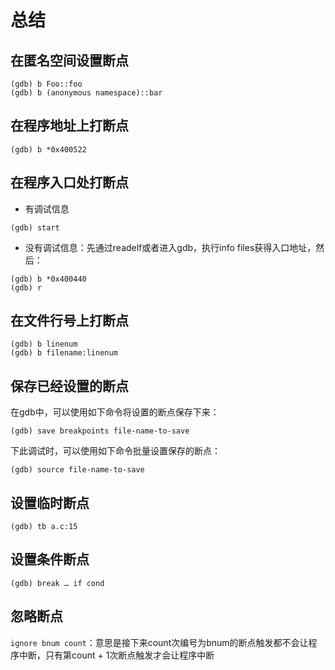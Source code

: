 # 总结

## 在匿名空间设置断点
```
(gdb) b Foo::foo
(gdb) b (anonymous namespace)::bar
```

## 在程序地址上打断点
```
(gdb) b *0x400522
```

## 在程序入口处打断点
+ 有调试信息
```
(gdb) start
```
+ 没有调试信息：先通过readelf或者进入gdb，执行info files获得入口地址，然后：
```
(gdb) b *0x400440
(gdb) r
```

## 在文件行号上打断点
```
(gdb) b linenum
(gdb) b filename:linenum
```

## 保存已经设置的断点
在gdb中，可以使用如下命令将设置的断点保存下来：
```
(gdb) save breakpoints file-name-to-save
```
下此调试时，可以使用如下命令批量设置保存的断点：
```
(gdb) source file-name-to-save
```

## 设置临时断点
```
(gdb) tb a.c:15
```

## 设置条件断点
```
(gdb) break … if cond
```

## 忽略断点
`ignore bnum count`：意思是接下来count次编号为bnum的断点触发都不会让程序中断，只有第count + 1次断点触发才会让程序中断

